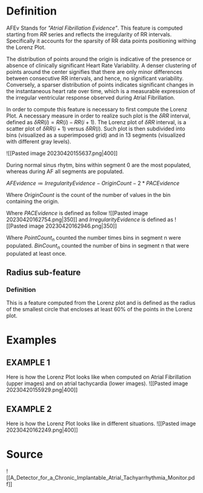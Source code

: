 # Definition

AFEv Stands for *"Atrial Fibrillation Evidence"*. This feature is computed starting from $RR$ series and reflects the irregularity of RR intervals. Specifically it accounts for the sparsity of RR data points positioning withing the Lorenz Plot.

The distribution of points around the origin is indicative of the presence or absence of clinically significant Heart Rate Variability. 
A denser clustering of points around the center signifies that there are only minor differences between consecutive RR intervals, and hence, no significant variability. Conversely, a sparser distribution of points indicates significant changes in the instantaneous heart rate over time, which is a measurable expression of the irregular ventricular response observed during Atrial Fibrillation.

In order to compute this feature is necessary to first compute the Lorenz Plot. 
A necessary measure in order to realize such plot is the $\delta RR$ interval, defined as $\delta RR(i) = RR(i) - RR(i+1)$. The Lorenz plot of $\delta RR$ interval, is a scatter plot of $\delta RR(i+1)$ versus $\delta RR(i)$. Such plot is then subdivided into bins (visualized as a superimposed grid) and in 13 segments (visualized with different gray levels).

![[Pasted image 20230420155637.png|400]]

During normal sinus rhytm, bins within segment 0 are the most populated, whereas during AF all segments are populated.

$AFEvidence \coloneqq IrregularityEvidence - OriginCount -2*PACEvidence$

Where $OriginCount$ is the count of the number of values in the bin containing the origin.

Where $PACEvidence$ is defined as follow
![[Pasted image 20230420162754.png|350]]
and $IrregularityEvidence$ is defined as
![[Pasted image 20230420162946.png|350]]

Where $PointCount_n$ counted the number times bins in segment n were populated. 
$BinCount_n$ counted the number of bins in segment n that were populated at least once.


## Radius sub-feature

### Definition

This is a feature computed from the Lorenz plot and is defined as the radius of the smallest circle that encloses at least 60% of the points in the Lorenz plot.

# Examples
## EXAMPLE 1
Here is how the Lorenz Plot looks like when computed on Atrial Fibrillation (upper images) and on atrial tachycardia (lower images).
![[Pasted image 20230420155929.png|400]]

## EXAMPLE 2
Here is how the Lorenz Plot looks like in different situations.
![[Pasted image 20230420162249.png|400]]
# Source 

![[A_Detector_for_a_Chronic_Implantable_Atrial_Tachyarrhythmia_Monitor.pdf]]